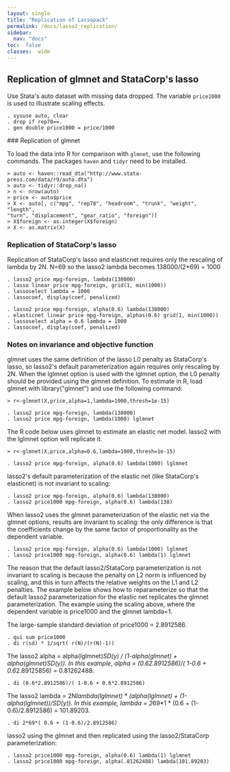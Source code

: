 ```yaml
---
layout: single
title: "Replication of Lassopack"
permalink: /docs/lasso2_replication/
sidebar:
  nav: "docs"
toc:  false
classes:  wide
---
```


<script type="text/javascript" async
  src="https://cdn.mathjax.org/mathjax/latest/MathJax.js?config=TeX-MML-AM_CHTML">
</script>

## Replication of glmnet and StataCorp's lasso

Use Stata's auto dataset with missing data dropped.  The variable `price1000`
is used to illustrate scaling effects.
  
	. sysuse auto, clear
  	. drop if rep78==.
    . gen double price1000 = price/1000

### Replication of glmnet

To load the data into R for comparison with `glmnet`, use the following
commands.  The packages `haven` and `tidyr` need to be installed.

    > auto <- haven::read_dta("http://www.stata-press.com/data/r9/auto.dta")
    > auto <- tidyr::drop_na()
    > n <- nrow(auto)
    > price <- auto$price
    > X <- auto[, c("mpg", "rep78", "headroom", "trunk", "weight", "length",
    "turn", "displacement", "gear_ratio", "foreign")]
    > X$foreign <- as.integer(X$foreign)
    > X <- as.matrix(X)

### Replication of StataCorp's lasso

Replication of StataCorp's lasso and elasticnet requires only the rescaling
of lambda by 2N.  N=69 so the lasso2 lambda becomes 138000/(2*69) = 1000

    . lasso2 price mpg-foreign, lambda(138000)
    . lasso linear price mpg-foreign, grid(1, min(1000))
    . lassoselect lambda = 1000
    . lassocoef, display(coef, penalized)

    . lasso2 price mpg-foreign, alpha(0.6) lambda(138000)
    . elasticnet linear price mpg-foreign, alphas(0.6) grid(1, min(1000))
    . lassoselect alpha = 0.6 lambda = 1000
    . lassocoef, display(coef, penalized)

### Notes on invariance and objective function

glmnet uses the same definition of the lasso L0 penalty as StataCorp's 
lasso, so lasso2's default parameterization again requires only rescaling by
2N.  When the lglmnet option is used with the lglmnet option, the L0 penalty
should be provided using the glmnet definition.  To estimate in R, load
glmnet with library("glmnet") and use the following command:

	> r<-glmnet(X,price,alpha=1,lambda=1000,thresh=1e-15)

    . lasso2 price mpg-foreign, lambda(138000)
    . lasso2 price mpg-foreign, lambda(1000) lglmnet

The R code below uses glmnet to estimate an elastic net model.  lasso2 with
the lglmnet option will replicate it.

    > r<-glmnet(X,price,alpha=0.6,lambda=1000,thresh=1e-15)

    . lasso2 price mpg-foreign, alpha(0.6) lambda(1000) lglmnet

lasso2's default parameterization of the elastic net (like StataCorp's 
elasticnet) is not invariant to scaling:

	. lasso2 price mpg-foreign, alpha(0.6) lambda(138000)
    . lasso2 price1000 mpg-foreign, alpha(0.6) lambda(138)

When lasso2 uses the glmnet parameterization of the elastic net via the
glmnet options, results are invariant to scaling:  the only difference is
that the coefficients change by the same factor of proportionality as the
dependent variable.

    . lasso2 price mpg-foreign, alpha(0.6) lambda(1000) lglmnet
    . lasso2 price1000 mpg-foreign, alpha(0.6) lambda(1) lglmnet

The reason that the default lasso2/StataCorp parameterization is not
invariant to scaling is because the penalty on L2 norm is influenced by
scaling, and this in turn affects the relative weights on the L1 and L2
penalties.  The example below shows how to reparameterize so that the
default lasso2 parameterization for the elastic net replicates the glmnet
parameterization.  The example using the scaling above, where the dependent
variable is price1000 and the glmnet lambda=1.

The large-sample standard deviation of price1000 = 2.8912586.
	
	. qui sum price1000
    . di r(sd) * 1/sqrt( r(N)/(r(N)-1))

The lasso2 alpha = alpha(lglmnet)*SD(y) / (1-alpha(glmnet) +
alpha(glmnet)*SD(y)).  In this example, alpha = (0.6*2.8912586)/( 1-0.6 +
0.6*2.89125856) = 0.81262488.

    . di (0.6*2.8912586)/( 1-0.6 + 0.6*2.8912586)

The lasso2 lambda = 2N*lambda(lglmnet) * (alpha(lglmnet) +
(1-alpha(lglmnet))/SD(y)).  In this example, lambda = 2*69*1 * (0.6 +
(1-0.6)/2.8912586) = 101.89203.

    . di 2*69*( 0.6 + (1-0.6)/2.8912586)

lasso2 using the glmnet and then replicated using the lasso2/StataCorp
parameterization:

    . lasso2 price1000 mpg-foreign, alpha(0.6) lambda(1) lglmnet
    . lasso2 price1000 mpg-foreign, alpha(.81262488) lambda(101.89203)